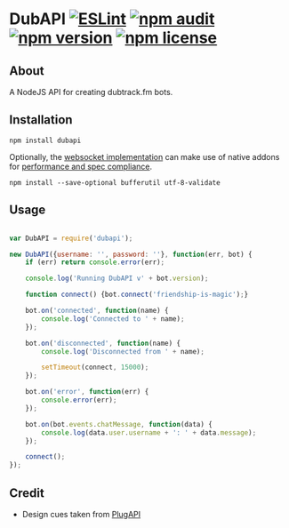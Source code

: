 # DubAPI [![][eslintbadge]][eslintlink] [![][auditbadge]][auditlink] [![][versionbadge]][versionlink] [![][licensebadge]][licenselink]

## About

A NodeJS API for creating dubtrack.fm bots.

## Installation

```
npm install dubapi
```

Optionally, the [websocket implementation](https://github.com/websockets/ws) can make use of native addons for [performance and spec compliance](https://github.com/websockets/ws#opt-in-for-performance-and-spec-compliance).

```
npm install --save-optional bufferutil utf-8-validate
```

## Usage

```javascript

var DubAPI = require('dubapi');

new DubAPI({username: '', password: ''}, function(err, bot) {
    if (err) return console.error(err);

    console.log('Running DubAPI v' + bot.version);

    function connect() {bot.connect('friendship-is-magic');}

    bot.on('connected', function(name) {
        console.log('Connected to ' + name);
    });

    bot.on('disconnected', function(name) {
        console.log('Disconnected from ' + name);

        setTimeout(connect, 15000);
    });

    bot.on('error', function(err) {
        console.error(err);
    });

    bot.on(bot.events.chatMessage, function(data) {
        console.log(data.user.username + ': ' + data.message);
    });

    connect();
});

```
## Credit

- Design cues taken from [PlugAPI](https://github.com/plugCubed/plugAPI)

[eslintlink]: https://github.com/anjanms/DubAPI/actions/workflows/eslint.yml
[eslintbadge]: https://img.shields.io/github/workflow/status/anjanms/DubAPI/ESLint?label=ESLint&logo=github "ESLint"

[auditlink]: https://github.com/anjanms/DubAPI/actions/workflows/npm.yml
[auditbadge]: https://img.shields.io/github/workflow/status/anjanms/DubAPI/npm%20audit?label=npm%20audit&logo=github "npm audit"

[versionlink]: https://www.npmjs.com/package/dubapi
[versionbadge]: https://img.shields.io/npm/v/dubapi "npm version"

[licenselink]: https://github.com/anjanms/DubAPI/blob/master/LICENSE.md
[licensebadge]: https://img.shields.io/npm/l/dubapi "npm license"
